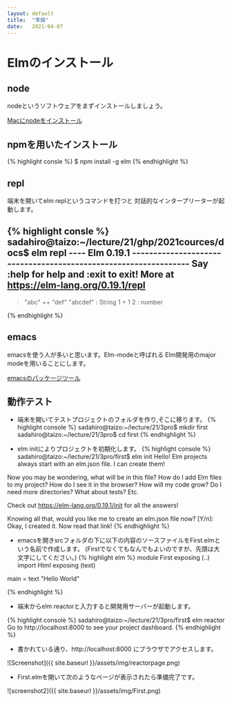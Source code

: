 ```yaml
---
layout: default
title:  "準備"
date:   2021-04-07 
---
```



# Elmのインストール

## node

nodeというソフトウェアをまずインストールしましょう。

[Macにnodeをインストール](https://qiita.com/kyosuke5_20/items/c5f68fc9d89b84c0df09)

## npmを用いたインストール

{% highlight consle %}
$ npm install -g elm
{% endhighlight %}

## repl
端末を開いてelm replというコマンドを打つと
対話的なインタープリーターが起動します。

{% highlight consle %}
sadahiro@taizo:~/lecture/21/ghp/2021cources/docs$ elm repl
---- Elm 0.19.1 ----------------------------------------------------------------
Say :help for help and :exit to exit! More at <https://elm-lang.org/0.19.1/repl>
--------------------------------------------------------------------------------
> "abc" ++ "def"
"abcdef" : String
> 1 + 1
2 : number
> 
{% endhighlight %}

## emacs

emacsを使う人が多いと思います。Elm-modeと呼ばれる
Elm開発用のmajor modeを用いることにします。

[emacsのパッケージツール](https://emacs-jp.github.io/packages/package)

## 動作テスト

- 端末を開いてテストプロジェクトのフォルダを作り,そこに移ります。
{% highlight console %}
sadahiro@taizo:~/lecture/21/3pro$ mkdir first
sadahiro@taizo:~/lecture/21/3pro$ cd first
{% endhighlight %}

- elm initによりプロジェクトを初期化します。
{% highlight console %}
sadahiro@taizo:~/lecture/21/3pro/first$ elm init
Hello! Elm projects always start with an elm.json file. I can create them!

Now you may be wondering, what will be in this file? How do I add Elm files to
my project? How do I see it in the browser? How will my code grow? Do I need
more directories? What about tests? Etc.

Check out <https://elm-lang.org/0.19.1/init> for all the answers!

Knowing all that, would you like me to create an elm.json file now? [Y/n]: 
Okay, I created it. Now read that link!
{% endhighlight %}

- emacsを開きsrcフォルダの下に以下の内容のソースファイルをFirst.elmという名前で作成します。
(Firstでなくてもなんでもよいのですが、先頭は大文字にしてください。)
{% highlight elm %}
module First exposing (..)
import Html exposing (text)

main =
    text "Hello World"

{% endhighlight %}

- 端末からelm reactorと入力すると開発用サーバーが起動します。

{% highlight console %}
sadahiro@taizo:~/lecture/21/3pro/first$ elm reactor
Go to http://localhost:8000 to see your project dashboard.
{% endhighlight %}

- 書かれている通り、http://localhost:8000
にブラウザでアクセスします。

![Screenshot]({{ site.baseurl }}/assets/img/reactorpage.png)


- First.elmを開いて次のようなページが表示されたら準備完了です。

![screenshot2]({{ site.baseurl }}/assets/img/First.png)

